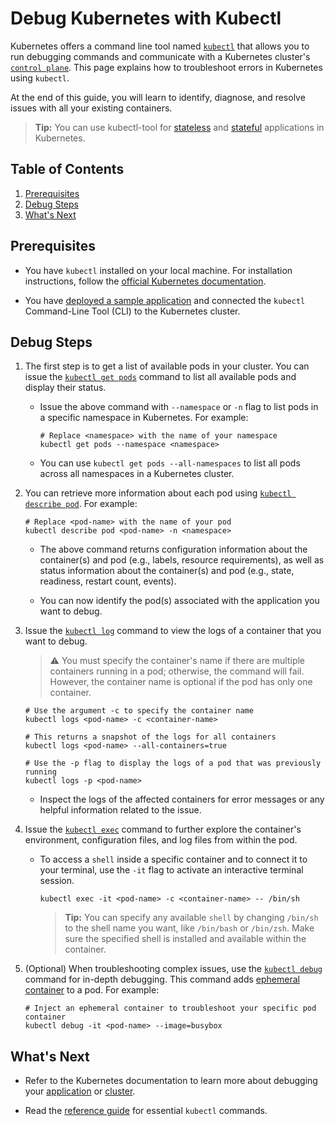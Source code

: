 # Debug Kubernetes with Kubectl

Kubernetes offers a command line tool named [`kubectl`](https://kubernetes.io/docs/reference/kubectl/) that allows you to run debugging commands and communicate with a Kubernetes cluster's [`control plane`](https://kubernetes.io/docs/reference/glossary/?all=true#term-control-plane). This page explains how to troubleshoot errors in Kubernetes using `kubectl`.

At the end of this guide, you will learn to identify, diagnose, and resolve issues with all your existing containers.

> **Tip:** You can use kubectl-tool for [stateless](https://kubernetes.io/docs/tutorials/stateless-application/) and [stateful](https://kubernetes.io/docs/tutorials/stateful-application/) applications in Kubernetes.

## Table of Contents

1. [Prerequisites](#prerequisites)
2. [Debug Steps](#debug-steps)
2. [What's Next](#whats-next)

<div id='id-prerequisites'/>

## Prerequisites

- You have `kubectl` installed on your local machine. For installation instructions, follow the [official Kubernetes documentation](https://kubernetes.io/docs/tasks/tools/). 

- You have [deployed a sample application](https://docs.spectrocloud.com/kubernetes-knowlege-hub/tutorials/deploy-stateless-frontend-app/) and connected the `kubectl` Command-Line Tool (CLI) to the Kubernetes cluster.

<div id='debug-steps'/>

## Debug Steps

1. The first step is to get a list of available pods in your cluster. You can issue the [`kubectl get pods`](https://kubernetes.io/docs/reference/generated/kubectl/kubectl-commands#get) command to list all available pods and display their status.

    * Issue the above command with `--namespace` or `-n`  flag to list pods in a specific namespace in Kubernetes. For example:

        ```shell
        # Replace <namespace> with the name of your namespace  
        kubectl get pods --namespace <namespace>
        ```

    * You can use `kubectl get pods --all-namespaces` to list all pods across all namespaces in a Kubernetes cluster.

2. You can retrieve more information about each pod using [`kubectl describe pod`](https://kubernetes.io/docs/reference/generated/kubectl/kubectl-commands#describe). For example:

    ```shell
    # Replace <pod-name> with the name of your pod 
    kubectl describe pod <pod-name> -n <namespace>
    ```

    * The above command returns configuration information about the container(s) and pod (e.g., labels, resource requirements), as well as status information about the container(s) and pod (e.g., state, readiness, restart count, events).

    * You can now identify the pod(s) associated with the application you want to debug.

3. Issue the [`kubectl log`](https://kubernetes.io/docs/reference/generated/kubectl/kubectl-commands#logs) command to view the logs of a container that you want to debug.

    > :warning: You must specify the container's name if there are multiple containers running in a pod; otherwise, the command will fail. However, the container name is optional if the pod has only one container.

    ```shell
    # Use the argument -c to specify the container name
    kubectl logs <pod-name> -c <container-name>

    # This returns a snapshot of the logs for all containers
    kubectl logs <pod-name> --all-containers=true

    # Use the -p flag to display the logs of a pod that was previously running
    kubectl logs -p <pod-name>
    ```

    * Inspect the logs of the affected containers for error messages or any helpful information related to the issue.

4. Issue the [`kubectl exec`](https://kubernetes.io/docs/reference/generated/kubectl/kubectl-commands#exec) command to further explore the container's environment, configuration files, and log files from within the pod. 

    * To access a `shell` inside a specific container and to connect it to your terminal, use the `-it` flag to activate an interactive terminal session. 

        ```shell
        kubectl exec -it <pod-name> -c <container-name> -- /bin/sh
        ```

        > **Tip:** You can specify any available `shell` by changing `/bin/sh` to the shell name you want, like `/bin/bash` or `/bin/zsh`. Make sure the specified shell is installed and available within the container.

5. (Optional) When troubleshooting complex issues, use the [`kubectl debug`](https://kubernetes.io/docs/reference/generated/kubectl/kubectl-commands#debug) command for in-depth debugging. This command adds [ephemeral container](https://kubernetes.io/docs/concepts/workloads/pods/ephemeral-containers/) to a pod. For example: 

    ```shell
    # Inject an ephemeral container to troubleshoot your specific pod container
    kubectl debug -it <pod-name> --image=busybox
    ```

<div id='whats-next'/>

## What's Next 

* Refer to the Kubernetes documentation to learn more about debugging your [application](https://kubernetes.io/docs/tasks/debug/debug-application/) or [cluster](https://kubernetes.io/docs/tasks/debug/debug-cluster/).

* Read the [reference guide](https://kubernetes.io/docs/reference/generated/kubectl/kubectl-commands#-strong-getting-started-strong-) for essential `kubectl` commands.